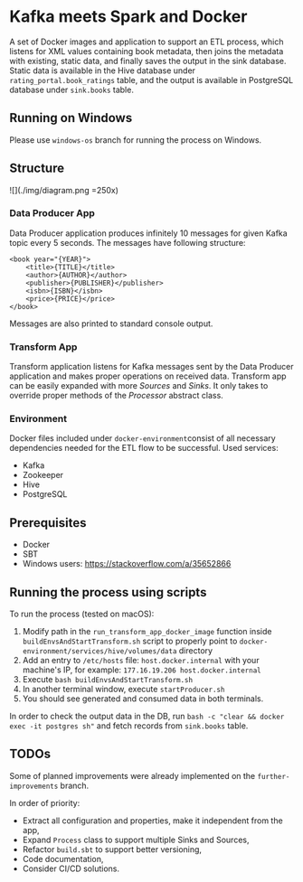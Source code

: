 # Kafka meets Spark and Docker

A set of Docker images and application to support an ETL process, which listens for XML values containing book metadata, then joins the metadata with existing, static data, and finally saves the output in the sink database. 
Static data is available in the Hive database under `rating_portal.book_ratings` table, and the output is available in PostgreSQL database under `sink.books` table.


## Running on Windows

Please use `windows-os` branch for running the process on Windows.


## Structure

![](./img/diagram.png =250x)

### Data Producer App
Data Producer application produces infinitely 10 messages for given Kafka topic every 5 seconds. The messages have following structure:
```
<book year="{YEAR}">
	<title>{TITLE}</title>
	<author>{AUTHOR}</author>
	<publisher>{PUBLISHER}</publisher>
	<isbn>{ISBN}</isbn>
	<price>{PRICE}</price>
</book>
```
Messages are also printed to standard console output.

### Transform App
Transform application listens for Kafka messages sent by the Data Producer application and makes proper operations on received data. Transform app can be easily expanded with more *Sources* and *Sinks*. It only takes to override proper methods of the *Processor* abstract class. 

### Environment

Docker files included under `docker-environment`consist of all necessary dependencies needed for the ETL flow to be successful. Used services:
* Kafka
* Zookeeper
* Hive
* PostgreSQL

## Prerequisites

* Docker
* SBT
* Windows users: https://stackoverflow.com/a/35652866

## Running the process using scripts

To run the process (tested on macOS):

1. Modify path in the `run_transform_app_docker_image` function inside `buildEnvsAndStartTransform.sh` script to properly point to `docker-environment/services/hive/volumes/data` directory
1. Add an entry to `/etc/hosts` file: `host.docker.internal` with your machine's IP, for example:
`177.16.19.206 host.docker.internal`
2. Execute `bash buildEnvsAndStartTransform.sh`
3. In another terminal window, execute `startProducer.sh`
4. You should see generated and consumed data in both terminals.

In order to check the output data in the DB, run
`bash -c "clear && docker exec -it postgres sh"`
and fetch records from `sink.books` table.

## TODOs

Some of planned improvements were already implemented on the `further-improvements` branch.

In order of priority:

* Extract all configuration and properties, make it independent from the app,
* Expand `Process` class to support multiple Sinks and Sources,
* Refactor `build.sbt` to support better versioning,
* Code documentation,
* Consider CI/CD solutions.